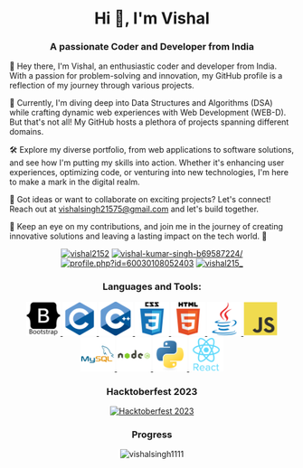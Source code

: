 <h1 align="center">Hi 👋, I'm Vishal</h1>
<h3 align="center">A passionate Coder and Developer from India</h3>
<p>👋 Hey there, I'm Vishal, an enthusiastic coder and developer from India. With a passion for problem-solving and innovation, my GitHub profile is a reflection of my journey through various projects.

🌱 Currently, I'm diving deep into Data Structures and Algorithms (DSA) while crafting dynamic web experiences with Web Development (WEB-D). But that's not all! My GitHub hosts a plethora of projects spanning different domains.

🛠️ Explore my diverse portfolio, from web applications to software solutions, and see how I'm putting my skills into action. Whether it's enhancing user experiences, optimizing code, or venturing into new technologies, I'm here to make a mark in the digital realm.

📧 Got ideas or want to collaborate on exciting projects? Let's connect! Reach out at vishalsingh21575@gmail.com and let's build together.

🚀 Keep an eye on my contributions, and join me in the journey of creating innovative solutions and leaving a lasting impact on the tech world. 🌟</p>

<div align="center">
  <a href="https://twitter.com/vishal2152" target="blank"><img src="https://raw.githubusercontent.com/rahuldkjain/github-profile-readme-generator/master/src/images/icons/Social/twitter.svg" alt="vishal2152" height="30" width="40"></a>
  <a href="https://linkedin.com/in/vishal-kumar-singh-b69587224/" target="blank"><img src="https://raw.githubusercontent.com/rahuldkjain/github-profile-readme-generator/master/src/images/icons/Social/linked-in-alt.svg" alt="vishal-kumar-singh-b69587224/" height="30" width="40" style="margin: 10;"></a>
  <a href="https://fb.com/profile.php?id=60030108052403" target="blank"><img src="https://raw.githubusercontent.com/rahuldkjain/github-profile-readme-generator/master/src/images/icons/Social/facebook.svg" alt="profile.php?id=60030108052403" height="30" width="40" ></a>
  <a href="https://instagram.com/vishal215_" target="blank"><img src="https://raw.githubusercontent.com/rahuldkjain/github-profile-readme-generator/master/src/images/icons/Social/instagram.svg" alt="vishal215_" height="30" width="40" ></a>
</div>

<h3 align="center">Languages and Tools:</h3>
<div align="center">
  <a href="https://getbootstrap.com" target="_blank" rel="noreferrer">
    <img src="https://raw.githubusercontent.com/devicons/devicon/master/icons/bootstrap/bootstrap-plain-wordmark.svg" alt="bootstrap" width="60" height="60" style="margin: 20;">
  </a>
  <a href="https://www.cprogramming.com/" target="_blank" rel="noreferrer">
    <img src="https://raw.githubusercontent.com/devicons/devicon/master/icons/c/c-original.svg" alt="c" width="60" height="60" style="margin: 20;">
  </a>
  <a href="https://www.w3schools.com/cpp/" target="_blank" rel="noreferrer">
    <img src="https://raw.githubusercontent.com/devicons/devicon/master/icons/cplusplus/cplusplus-original.svg" alt="cplusplus" width="60" height="60" style="margin: 20;">
  </a>
  <a href="https://www.w3schools.com/css/" target="_blank" rel="noreferrer">
    <img src="https://raw.githubusercontent.com/devicons/devicon/master/icons/css3/css3-original-wordmark.svg" alt="css3" width="60" height="60" style="margin: 20;">
  </a>
  <a href="https://www.w3.org/html/" target="_blank" rel="noreferrer">
    <img src="https://raw.githubusercontent.com/devicons/devicon/master/icons/html5/html5-original-wordmark.svg" alt="html5" width="60" height="60" style="margin: 20;">
  </a>
  <a href="https://www.java.com" target="_blank" rel="noreferrer">
    <img src="https://raw.githubusercontent.com/devicons/devicon/master/icons/java/java-original.svg" alt="java" width="60" height="60" style="margin: 20;">
  </a>
  <a href="https://developer.mozilla.org/en-US/docs/Web/JavaScript" target="_blank" rel="noreferrer">
    <img src="https://raw.githubusercontent.com/devicons/devicon/master/icons/javascript/javascript-original.svg" alt="javascript" width="60" height="60" style="margin: 20;">
  </a>
  <a href="https://www.mysql.com/" target="_blank" rel="noreferrer">
    <img src="https://raw.githubusercontent.com/devicons/devicon/master/icons/mysql/mysql-original-wordmark.svg" alt="mysql" width="60" height="60" style="margin: 20;">
  </a>
  <a href="https://nodejs.org" target="_blank" rel="noreferrer">
    <img src="https://raw.githubusercontent.com/devicons/devicon/master/icons/nodejs/nodejs-original-wordmark.svg" alt="nodejs" width="60" height="60" style="margin: 20;">
  </a>
  <a href="https://www.python.org" target="_blank" rel="noreferrer">
    <img src="https://raw.githubusercontent.com/devicons/devicon/master/icons/python/python-original.svg" alt="python" width="60" height="60" style="margin: 20;">
  </a>
  <a href="https://reactjs.org/" target="_blank" rel="noreferrer">
    <img src="https://raw.githubusercontent.com/devicons/devicon/master/icons/react/react-original-wordmark.svg" alt="react" width="60" height="60" style="margin: 20;">
  </a>
</div>

<h3 align="center">Hacktoberfest 2023</h3>
<div align="center">
  <a href="https://www.holopin.io/@vishalsingh1111#" target="_blank">
    <img src="https://holopin.me/vishalsingh1111" alt="Hacktoberfest 2023" width="900">
  </a>
</div>

<h3 align="center">Progress</h3>
<div align="center">
  <img src="https://github-readme-streak-stats.herokuapp.com/?user=vishalsingh1111&" alt="vishalsingh1111" />
</div>
